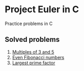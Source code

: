 # Project Euler in C
Practice problems in C

## Solved problems
1. [Multiples of 3 and 5](https://projecteuler.net/problem=1)
2. [Even Fibonacci numbers](https://projecteuler.net/problem=2)
3. [Largest prime factor](https://projecteuler.net/problem=3)